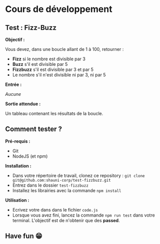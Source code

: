 # Cours de développement

## Test : Fizz-Buzz

**Objectif :**

Vous devez, dans une boucle allant de 1 à 100, retourner :
- **Fizz** si le nombre est divisible par 3
- **Buzz** s'il est divisible par 5
- **Fizzbuzz** s'il est divisible par 3 et par 5
- Le nombre s'il n'est divisible ni par 3, ni par 5

**Entrée :**

*Aucune*

**Sortie attendue :**

Un tableau contenant les résultats de la boucle.

## Comment tester ?

**Pré-requis :**
- Git
- NodeJS (et npm)

**Installation :**

- Dans votre répertoire de travail, clonez ce repository : `git clone git@github.com:shauni-corp/test-fizzbuzz.git`
- Entrez dans le dossier `test-fizzbuzz`
- Installez les librairies avec la commande `npm install`

**Utilisation :**

- Ecrivez votre dans dans le fichier `code.js`
- Lorsque vous avez fini, lancez la commande `npm run test` dans votre terminal. L'objectif est de n'obtenir que des **passed**.

## Have fun 😁